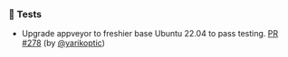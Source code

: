 ### 🧪 Tests

- Upgrade appveyor to freshier base Ubuntu 22.04 to pass testing.  [PR #278](https://github.com/datalad/datalad-container/pull/278) (by [@yarikoptic](https://github.com/yarikoptic))
